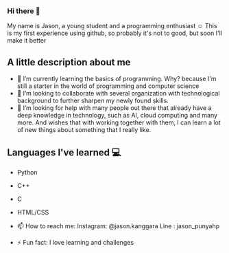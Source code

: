 ### Hi there 👋

My name is Jason, a young student and a programming enthusiast ☺️
This is my first experience using github, so probably it's not to good, but soon I'll make it better

## A little description about me
- 🌱 I’m currently learning the basics of programming. Why? because I'm still a starter in the world of programming and computer science
- 👯 I’m looking to collaborate with several organization with technological background to further sharpen my newly found skills.
- 🤔 I’m looking for help with many people out there that already have a deep knowledge in technology, such as AI, cloud computing and many more.
    And wishes that with working together with them, I can learn a lot of new things about something that I really like.

## Languages I've learned 💻

- Python
- C++
- C
- HTML/CSS

- 📫 How to reach me: Instagram: @jason.kanggara
                     Line     : jason_punyahp
                     
- ⚡ Fun fact: I love learning and challenges

